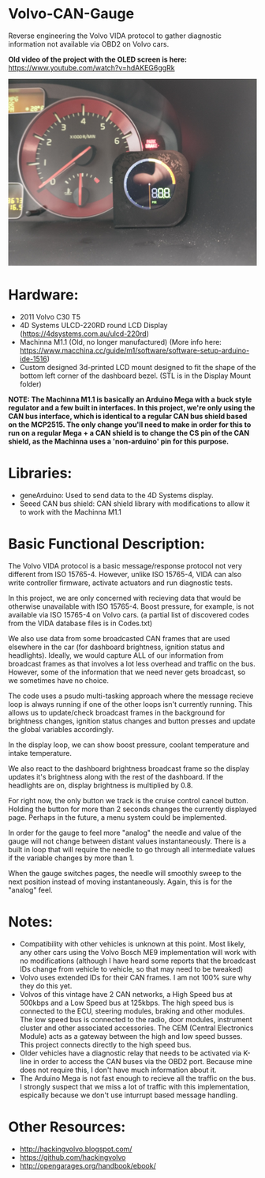 # Volvo-CAN-Gauge
Reverse engineering the Volvo VIDA protocol to gather diagnostic information not available via OBD2 on Volvo cars.

**Old video of the project with the OLED screen is here:** https://www.youtube.com/watch?v=hdAKEG6ggRk
  
[![Video](https://raw.githubusercontent.com/Alfaa123/Volvo-CAN-Gauge/4dSystems/IMG_20210218_131628285.jpg)](https://www.youtube.com/watch?v=hdAKEG6ggRk "Video")

# Hardware:
- 2011 Volvo C30 T5
- 4D Systems ULCD-220RD round LCD Display (https://4dsystems.com.au/ulcd-220rd)
- Machinna M1.1 (Old, no longer manufactured) (More info here: https://www.macchina.cc/guide/m1/software/software-setup-arduino-ide-1516)
- Custom designed 3d-printed LCD mount designed to fit the shape of the bottom left corner of the dashboard bezel. (STL is in the Display Mount folder)

**NOTE: The Machinna M1.1 is basically an Arduino Mega with a buck style regulator and a few built in interfaces. In this project, we're only using the CAN bus interface, which is identical to a regular CAN bus shield based on the MCP2515. The only change you'll need to make in order for this to run on a regular Mega + a CAN shield is to change the CS pin of the CAN shield, as the Machinna uses a 'non-arduino' pin for this purpose.**

# Libraries:
- geneArduino: Used to send data to the 4D Systems display.
- Seeed CAN bus shield: CAN shield library with modifications to allow it to work with the Machinna M1.1

# Basic Functional Description:

The Volvo VIDA protocol is a basic message/response protocol not very different from ISO 15765-4. However, unlike ISO 15765-4, VIDA can also write controller firmware, activate actuators and run diagnostic tests.

In this project, we are only concerned with recieving data that would be otherwise unavailable with ISO 15765-4. Boost pressure, for example, is not available via ISO 15765-4 on Volvo cars. (a partial list of discovered codes from the VIDA database files is in Codes.txt)

We also use data from some broadcasted CAN frames that are used elsewhere in the car (for dashboard brightness, ignition status and headlights). Ideally, we would capture ALL of our information from broadcast frames as that involves a lot less overhead and traffic on the bus. However, some of the information that we need never gets broadcast, so we sometimes have no choice.

The code uses a psudo multi-tasking approach where the message recieve loop is always running if one of the other loops isn't currently running. This allows us to update/check broadcast frames in the background for brightness changes, ignition status changes and button presses and update the global variables accordingly.

In the display loop, we can show boost pressure, coolant temperature and intake temperature.

We also react to the dashboard brightness broadcast frame so the display updates it's brightness along with the rest of the dashboard. If the headlights are on, display brightness is multiplied by 0.8.

For right now, the only button we track is the cruise control cancel button. Holding the button for more than 2 seconds changes the currently displayed page. Perhaps in the future, a menu system could be implemented.

In order for the gauge to feel more "analog" the needle and value of the gauge will not change between distant values instantaneously. There is a built in loop that will require the needle to go through all intermediate values if the variable changes by more than 1.

When the gauge switches pages, the needle will smoothly sweep to the next position instead of moving instantaneously. Again, this is for the "analog" feel.

# Notes:

- Compatibility with other vehicles is unknown at this point. Most likely, any other cars using the Volvo Bosch ME9 implementation will work with no modifications (although I have heard some reports that the broadcast IDs change from vehicle to vehicle, so that may need to be tweaked)
- Volvo uses extended IDs for their CAN frames. I am not 100% sure why they do this yet.
- Volvos of this vintage have 2 CAN networks, a High Speed bus at 500kbps and a Low Speed bus at 125kbps. The high speed bus is connected to the ECU, steering modules, braking and other modules. The low speed bus is connected to the radio, door modules, instrument cluster and other associated accessories. The CEM (Central Electronics Module) acts as a gateway between the high and low speed busses. This project connects directly to the high speed bus.
- Older vehicles have a diagnostic relay that needs to be activated via K-line in order to access the CAN buses via the OBD2 port. Because mine does not require this, I don't have much information about it.
- The Arduino Mega is not fast enough to recieve all the traffic on the bus. I strongly suspect that we miss a lot of traffic with this implementation, espically because we don't use inturrupt based message handling.

# Other Resources:
- http://hackingvolvo.blogspot.com/
- https://github.com/hackingvolvo
- http://opengarages.org/handbook/ebook/
